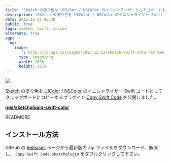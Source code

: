 ```yaml
---
title: "Sketch の塗り色を UIColor / NSColor のイニシャライザーとしてコピーする"
description: "Sketch の塗り色を UIColor / NSColor のイニシャライザー Swift コードとしてコピーするプラグイン Copy Swift Code を公開しました。"
date: 2015-12-11 00:30
public: true
tags: sketch, swift, coccoa
alternate: true
ogp:
  og:
    image:
      '': http://ja.ngs.io/images/2015-12-11-sketch-swift-color/screen.png
      type: image/png
      width: 2098
      height: 1110
---
```


![](images/2015-12-11-sketch-swift-color/screen.gif)

[Sketch] の塗り色を [UIColor] / [NSColor] のイニシャライザー Swift コードとしてクリップボードにコピーするプラグイン [Copy Swift Code] を公開しました。

**[ngs/sketchplugin-swift-color]**

READMORE

インストール方法
--------------

GitHub の [Releases] ページから最新版の Zip ファイルをダウンロード、解凍し、 `Copy Swift Code.sketchplugin` をダブルクリックして下さい。

[Copy Swift Code]: https://github.com/ngs/sketchplugin-swift-color
[ngs/sketchplugin-swift-color]: https://github.com/ngs/sketchplugin-swift-color
[Sketch]: http://www.sketchapp.com
[Releases]: https://github.com/ngs/sketchplugin-swift-color/releases
[LICENSE]: ./LICENSE
[UIColor]: https://developer.apple.com/library/ios/documentation/UIKit/Reference/UIColor_Class/
[NSColor]: https://developer.apple.com/library/mac/documentation/Cocoa/Reference/ApplicationKit/Classes/NSColor_Class/
